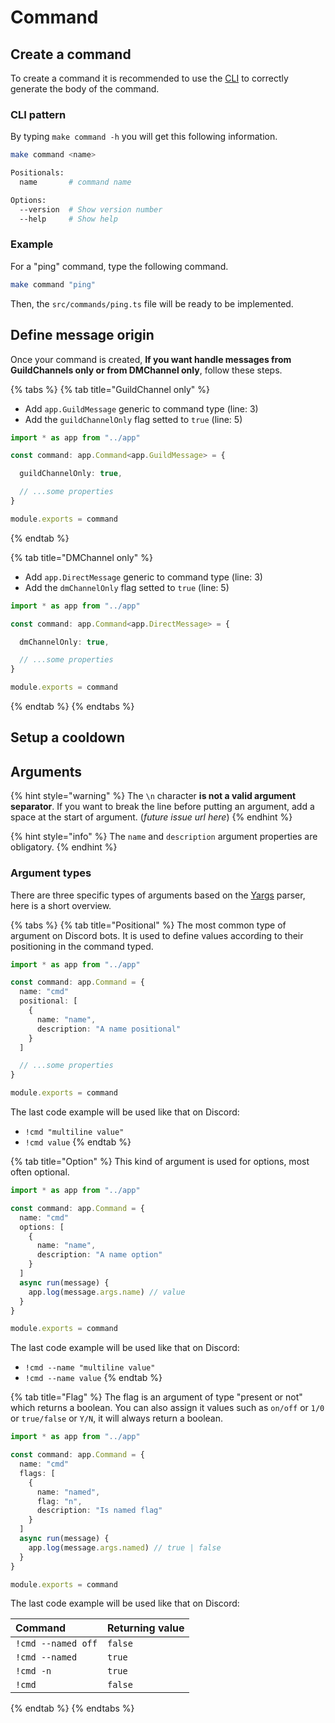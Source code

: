 # Command

## Create a command

To create a command it is recommended to use the [CLI](https://www.npmjs.com/package/make-bot.ts) to correctly generate the body of the command.

### CLI pattern

By typing `make command -h` you will get this following information.

```bash
make command <name>

Positionals:
  name       # command name                                             [required]

Options:
  --version  # Show version number                                       [boolean]
  --help     # Show help                                                 [boolean]
```

### Example

For a "ping" command, type the following command.

```bash
make command "ping"
```

Then, the `src/commands/ping.ts` file will be ready to be implemented.

## Define message origin

Once your command is created, **If you want handle messages from GuildChannels only or from DMChannel only**, follow these steps.

{% tabs %}
{% tab title="GuildChannel only" %}
* Add `app.GuildMessage` generic to command type \(line: 3\)
* Add the `guildChannelOnly` flag setted to `true` \(line: 5\)

```typescript
import * as app from "../app"

const command: app.Command<app.GuildMessage> = {

  guildChannelOnly: true,

  // ...some properties
}

module.exports = command
```
{% endtab %}

{% tab title="DMChannel only" %}
* Add `app.DirectMessage` generic to command type \(line: 3\)
* Add the `dmChannelOnly` flag setted to `true` \(line: 5\)

```typescript
import * as app from "../app"

const command: app.Command<app.DirectMessage> = {

  dmChannelOnly: true,

  // ...some properties
}

module.exports = command
```
{% endtab %}
{% endtabs %}

## Setup a cooldown

## Arguments

{% hint style="warning" %}
The `\n` character **is not a valid argument separator**. If you want to break the line before putting an argument, add a space at the start of argument. \(_future issue url here_\)
{% endhint %}

{% hint style="info" %}
The `name` and `description` argument properties are obligatory.
{% endhint %}

### Argument types

There are three specific types of arguments based on the [Yargs](http://yargs.js.org/) parser, here is a short overview.

{% tabs %}
{% tab title="Positional" %}
The most common type of argument on Discord bots. It is used to define values according to their positioning in the command typed.

```typescript
import * as app from "../app"

const command: app.Command = {
  name: "cmd"
  positional: [
    {
      name: "name",
      description: "A name positional"
    }
  ]

  // ...some properties
}

module.exports = command
```

The last code example will be used like that on Discord:

* `!cmd "multiline value"`
* `!cmd value`
{% endtab %}

{% tab title="Option" %}
This kind of argument is used for options, most often optional.

```typescript
import * as app from "../app"

const command: app.Command = {
  name: "cmd"
  options: [
    {
      name: "name",
      description: "A name option"
    }
  ]
  async run(message) {
    app.log(message.args.name) // value
  }
}

module.exports = command
```

The last code example will be used like that on Discord:

* `!cmd --name "multiline value"`
* `!cmd --name value`
{% endtab %}

{% tab title="Flag" %}
The flag is an argument of type "present or not" which returns a boolean. You can also assign it values such as `on/off` or `1/0` or `true/false` or `Y/N`, it will always return a boolean.

```typescript
import * as app from "../app"

const command: app.Command = {
  name: "cmd"
  flags: [
    {
      name: "named",
      flag: "n",
      description: "Is named flag"
    }
  ]
  async run(message) {
    app.log(message.args.named) // true | false
  }
}

module.exports = command
```

The last code example will be used like that on Discord:

| Command | Returning value |
| :--- | :--- |
| `!cmd --named off` | `false` |
| `!cmd --named` | `true` |
| `!cmd -n` | `true` |
| `!cmd` | `false` |
{% endtab %}
{% endtabs %}

